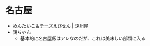 # 名古屋

- [めんたいこ＆チーズえびせん | 遠州屋](https://engasane.jp/smp/list.php?type=class&scat=165855)
- 鶏ちゃん　
  - 基本的に名古屋飯はアレなのだが、これは美味しい部類に入る
